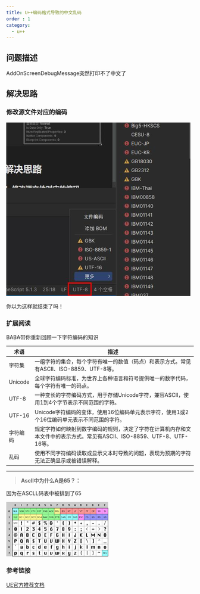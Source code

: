 ```yaml
---
title: U++编码格式导致的中文乱码
order : 1
category:
  - u++
---
```


## 问题描述

<ChatMessage avatar="../../assets/emoji/kclr.png" :avatarWidth="40">
AddOnScreenDebugMessage突然打印不了中文了
</ChatMessage>

## 解决思路

### 修改源文件对应的编码

![](..%2Fassets%2FUTF-8.jpg)

<ChatMessage avatar="../../assets/emoji/dsyj.png" :avatarWidth="40">
你以为这样就结束了吗！
</ChatMessage>

### 扩展阅读

<ChatMessage avatar="../../assets/emoji/bqb (3).png" :avatarWidth="40">
BABA带你重新回顾一下字符编码的知识
</ChatMessage>

| 术语      | 描述                                                                       |
|---------|--------------------------------------------------------------------------|
| 字符集     | 一组字符的集合，每个字符有唯一的数值（码点）和表示方式。常见有ASCII、ISO-8859、UTF-8等。                    |
| Unicode | 全球字符编码标准，为世界上各种语言和符号提供唯一的数字代码，每个字符有唯一的码点。                                |
| UTF-8   | 一种变长的字符编码方式，用于存储Unicode字符，兼容ASCII，使用1到4个字节表示不同范围的字符。                     |
| UTF-16  | Unicode字符编码的变体，使用16位编码单元表示字符，使用1或2个16位编码单元表示不同范围的字符。                     |
| 字符编码    | 规定字符如何映射到数字编码的规则，决定了字符在计算机内存和文本文件中的表示方式。常见有ASCII、ISO-8859、UTF-8、UTF-16等。 |
| 乱码      | 使用不同字符编码读取或显示文本时导致的问题，表现为预期的字符无法正确显示或被错误解释。                              |


<hr>

>**Ascll中为什么A是65？：**

<ChatMessage avatar="../../assets/emoji/bqb (2).png" :avatarWidth="40">
因为在ASCLL码表中被排到了65
</ChatMessage>

![Ascll128](..%2Fassets%2FASCLL.png)

### 参考链接
[UE官方推荐文档](https://www.joelonsoftware.com/2003/10/08/the-absolute-minimum-every-software-developer-absolutely-positively-must-know-about-unicode-and-character-sets-no-excuses/)
